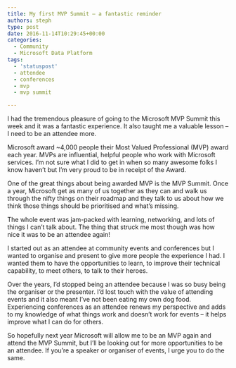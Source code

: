 ```yaml
---
title: My first MVP Summit – a fantastic reminder
authors: steph
type: post
date: 2016-11-14T10:29:45+00:00
categories:
  - Community
  - Microsoft Data Platform
tags:
  - 'statuspost'
  - attendee
  - conferences
  - mvp
  - mvp summit

---
```

I had the tremendous pleasure of going to the Microsoft MVP Summit this week and it was a fantastic experience. It also taught me a valuable lesson &#8211; I need to be an attendee more.

Microsoft award ~4,000 people their Most Valued Professional (MVP) award each year. MVPs are influential, helpful people who work with Microsoft services. I&#8217;m not sure what I did to get in when so many awesome folks I know haven&#8217;t but I&#8217;m very proud to be in receipt of the Award.

One of the great things about being awarded MVP is the MVP Summit. Once a year, Microsoft get as many of us together as they can and walk us through the nifty things on their roadmap and they talk to us about how we think those things should be prioritised and what&#8217;s missing.

The whole event was jam-packed with learning, networking, and lots of things I can&#8217;t talk about. The thing that struck me most though was how nice it was to be an attendee again!

I started out as an attendee at community events and conferences but I wanted to organise and present to give more people the experience I had. I wanted them to have the opportunities to learn, to improve their technical capability, to meet others, to talk to their heroes.

Over the years, I&#8217;d stopped being an attendee because I was so busy being the organiser or the presenter. I&#8217;d lost touch with the value of attending events and it also meant I&#8217;ve not been eating my own dog food. Experiencing conferences as an attendee renews my perspective and adds to my knowledge of what things work and doesn&#8217;t work for events &#8211; it helps improve what I can do for others.

So hopefully next year Microsoft will allow me to be an MVP again and attend the MVP Summit, but I&#8217;ll be looking out for more opportunities to be an attendee. If you&#8217;re a speaker or organiser of events, I urge you to do the same.